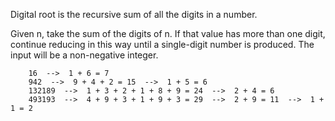 
Digital root is the recursive sum of all the digits in a number.

Given n, take the sum of the digits of n. If that value has more than one digit, continue reducing in this way until a single-digit number is produced. The input will be a non-negative integer.

        16  -->  1 + 6 = 7
        942  -->  9 + 4 + 2 = 15  -->  1 + 5 = 6
        132189  -->  1 + 3 + 2 + 1 + 8 + 9 = 24  -->  2 + 4 = 6
        493193  -->  4 + 9 + 3 + 1 + 9 + 3 = 29  -->  2 + 9 = 11  -->  1 + 1 = 2
